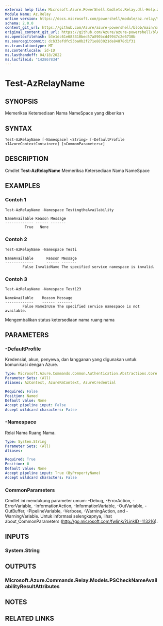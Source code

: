 ```yaml
---
external help file: Microsoft.Azure.PowerShell.Cmdlets.Relay.dll-Help.xml
Module Name: Az.Relay
online version: https://docs.microsoft.com/powershell/module/az.relay/test-azrelayname
schema: 2.0.0
content_git_url: https://github.com/Azure/azure-powershell/blob/main/src/Relay/Relay/help/Test-AzRelayName.md
original_content_git_url: https://github.com/Azure/azure-powershell/blob/main/src/Relay/Relay/help/Test-AzRelayName.md
ms.openlocfilehash: b3e1dc61e683310bed57a890bcd49947c2e6730b
ms.sourcegitcommit: dcb33efdfc53ba0b2f271e883021de84878d1f31
ms.translationtype: MT
ms.contentlocale: id-ID
ms.lasthandoff: 04/18/2022
ms.locfileid: "142867834"
---
```

# Test-AzRelayName

## SYNOPSIS
Memeriksa Ketersediaan Nama NameSpace yang diberikan

## SYNTAX

```
Test-AzRelayName [-Namespace] <String> [-DefaultProfile <IAzureContextContainer>] [<CommonParameters>]
```

## DESCRIPTION
Cmdlet **Test-AzRelayName** Memeriksa Ketersediaan Nama NameSpace

## EXAMPLES

### Contoh 1
```powershell
Test-AzRelayName -Namespace TestingtheAvailability
```

```output
NameAvailable Reason Message
------------- ------ -------
         True   None
```

### Contoh 2
```powershell
Test-AzRelayName -Namespace Testi
```

```output
NameAvailable      Reason Message
-------------      ------ -------
        False InvalidName The specified service namespace is invalid.
```

### Contoh 3
```powershell
Test-AzRelayName -Namespace Test123
```

```output
NameAvailable    Reason Message
-------------    ------ -------
        False NameInUse The specified service namespace is not available.
```

Mengembalikan status ketersediaan nama ruang nama

## PARAMETERS

### -DefaultProfile
Kredensial, akun, penyewa, dan langganan yang digunakan untuk komunikasi dengan Azure.

```yaml
Type: Microsoft.Azure.Commands.Common.Authentication.Abstractions.Core.IAzureContextContainer
Parameter Sets: (All)
Aliases: AzContext, AzureRmContext, AzureCredential

Required: False
Position: Named
Default value: None
Accept pipeline input: False
Accept wildcard characters: False
```

### -Namespace
Relai Nama Ruang Nama.

```yaml
Type: System.String
Parameter Sets: (All)
Aliases:

Required: True
Position: 0
Default value: None
Accept pipeline input: True (ByPropertyName)
Accept wildcard characters: False
```

### CommonParameters
Cmdlet ini mendukung parameter umum: -Debug, -ErrorAction, -ErrorVariable, -InformationAction, -InformationVariable, -OutVariable, -OutBuffer, -PipelineVariable, -Verbose, -WarningAction, and -WarningVariable. Untuk informasi selengkapnya, lihat about_CommonParameters (http://go.microsoft.com/fwlink/?LinkID=113216).

## INPUTS

### System.String

## OUTPUTS

### Microsoft.Azure.Commands.Relay.Models.PSCheckNameAvailabilityResultAttributes

## NOTES

## RELATED LINKS

